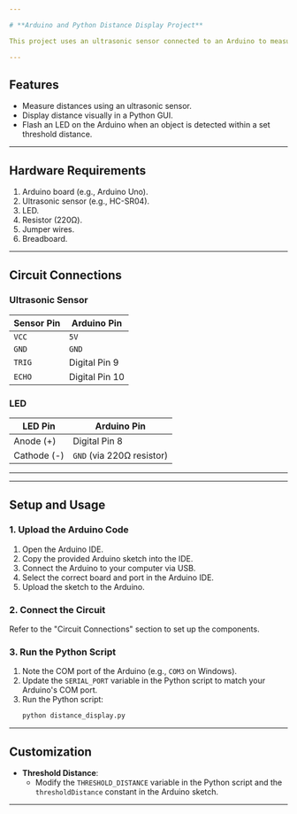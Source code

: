```yaml
---

# **Arduino and Python Distance Display Project**

This project uses an ultrasonic sensor connected to an Arduino to measure distances and visualize them in a Python-based GUI. If the measured distance is below a threshold, the GUI indicates the proximity, and an LED on the Arduino flashes.

---
```


## **Features**
- Measure distances using an ultrasonic sensor.
- Display distance visually in a Python GUI.
- Flash an LED on the Arduino when an object is detected within a set threshold distance.

---

## **Hardware Requirements**
1. Arduino board (e.g., Arduino Uno).
2. Ultrasonic sensor (e.g., HC-SR04).
3. LED.
4. Resistor (220Ω).
5. Jumper wires.
6. Breadboard.

---

## **Circuit Connections**

### **Ultrasonic Sensor**
| Sensor Pin | Arduino Pin   |
|------------|---------------|
| `VCC`      | `5V`          |
| `GND`      | `GND`         |
| `TRIG`     | Digital Pin 9 |
| `ECHO`     | Digital Pin 10|

### **LED**
| LED Pin   | Arduino Pin   |
|-----------|---------------|
| Anode (+) | Digital Pin 8 |
| Cathode (-) | `GND` (via 220Ω resistor) |

---


---

## **Setup and Usage**

### **1. Upload the Arduino Code**
1. Open the Arduino IDE.
2. Copy the provided Arduino sketch into the IDE.
3. Connect the Arduino to your computer via USB.
4. Select the correct board and port in the Arduino IDE.
5. Upload the sketch to the Arduino.

### **2. Connect the Circuit**
Refer to the "Circuit Connections" section to set up the components.

### **3. Run the Python Script**
1. Note the COM port of the Arduino (e.g., `COM3` on Windows).
2. Update the `SERIAL_PORT` variable in the Python script to match your Arduino's COM port.
3. Run the Python script:
   ```bash
   python distance_display.py
   ```

---

## **Customization**
- **Threshold Distance**:
  - Modify the `THRESHOLD_DISTANCE` variable in the Python script and the `thresholdDistance` constant in the Arduino sketch.

---
